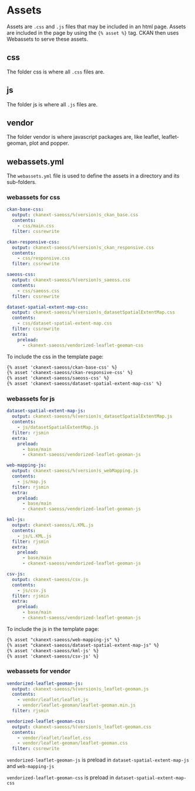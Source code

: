 # Assets

Assets are `.css` and `.js` files that may be included in an html page. Assets are included in the page by using the 
`{% asset %}` tag. CKAN then uses Webassets to serve these assets.

## css

The folder css is where all `.css` files are. 


## js
The folder js is where all `.js` files are.


## vendor
The folder vendor is where javascript packages are, like leaflet, leaflet-geoman, plot and popper. 


## webassets.yml

The `webassets.yml` file is used to define the assets in a directory and its sub-folders.


### webassets for css

```yaml
ckan-base-css:
  output: ckanext-saeoss/%(version)s_ckan_base.css
  contents:
    - css/main.css
  filter: cssrewrite

ckan-responsive-css:
  output: ckanext-saeoss/%(version)s_ckan_responsive.css
  contents:
    - css/responsive.css
  filter: cssrewrite

saeoss-css:
  output: ckanext-saeoss/%(version)s_saeoss.css
  contents:
    - css/saeoss.css
  filter: cssrewrite

dataset-spatial-extent-map-css:
  output: ckanext-saeoss/%(version)s_datasetSpatialExtentMap.css
  contents:
    - css/dataset-spatial-extent-map.css
  filter: cssrewrite
  extra:
    preload:
      - ckanext-saeoss/vendorized-leaflet-geoman-css
```

To include the css in the template page:

```html
{% asset 'ckanext-saeoss/ckan-base-css' %}
{% asset 'ckanext-saeoss/ckan-responsive-css' %}
{% asset 'ckanext-saeoss/saeoss-css' %}
{% asset 'ckanext-saeoss/dataset-spatial-extent-map-css' %}
```


### webassets for js

```yaml
dataset-spatial-extent-map-js:
  output: ckanext-saeoss/%(version)s_datasetSpatialExtentMap.js
  contents:
    - js/datasetSpatialExtentMap.js
  filter: rjsmin
  extra:
    preload:
      - base/main
      - ckanext-saeoss/vendorized-leaflet-geoman-js

web-mapping-js:
  output: ckanext-saeoss/%(version)s_webMapping.js
  contents:
    - js/map.js
  filter: rjsmin
  extra:
    preload:
      - base/main
      - ckanext-saeoss/vendorized-leaflet-geoman-js

kml-js:
  output: ckanext-saeoss/L.KML.js
  contents:
    - js/L.KML.js
  filter: rjsmin
  extra:
    preload:
      - base/main
      - ckanext-saeoss/vendorized-leaflet-geoman-js

csv-js:
  output: ckanext-saeoss/csv.js
  contents:
    - js/csv.js
  filter: rjsmin
  extra:
    preload:
      - base/main
      - ckanext-saeoss/vendorized-leaflet-geoman-js
```

To include the js in the template page:


```html
{% asset "ckanext-saeoss/web-mapping-js" %}
{% asset "ckanext-saeoss/dataset-spatial-extent-map-js" %}
{% asset 'ckanext-saeoss/kml-js' %}
{% asset 'ckanext-saeoss/csv-js' %}

```


### webassets for vendor


```yaml
vendorized-leaflet-geoman-js:
  output: ckanext-saeoss/%(version)s_leaflet-geoman.js
  contents:
    - vendor/leaflet/leaflet.js
    - vendor/leaflet-geoman/leaflet-geoman.min.js
  filter: rjsmin

vendorized-leaflet-geoman-css:
  output: ckanext-saeoss/%(version)s_leaflet-geoman.css
  contents:
    - vendor/leaflet/leaflet.css
    - vendor/leaflet-geoman/leaflet-geoman.css
  filter: cssrewrite
```

``vendorized-leaflet-geoman-js`` is preload in ``dataset-spatial-extent-map-js`` and ``web-mapping-js``

``vendorized-leaflet-geoman-css`` is preload in ``dataset-spatial-extent-map-css``